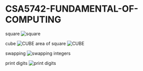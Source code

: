 # CSA5742-FUNDAMENTAL-OF-COMPUTING
square
![square](https://user-images.githubusercontent.com/112846448/215379705-8789dfab-2443-4cae-883b-c1254b596cde.jpg)

cube
![CUBE](https://user-images.githubusercontent.com/112846448/215379816-0a1fbf0b-368c-4748-9fb6-34ce4927f88a.jpg)
area of square
![CUBE](https://user-images.githubusercontent.com/112846448/215379952-29f0d99f-ac61-4dca-a687-b115793de024.jpg)

swapping
![swapping integers](https://user-images.githubusercontent.com/112846448/215380989-b6a04b8d-48d8-4f67-9aa5-597add2708a1.jpg)

print digits
![print digits](https://user-images.githubusercontent.com/112846448/215381089-3ec4752e-3378-4c81-af84-b7036112acd2.jpg)
